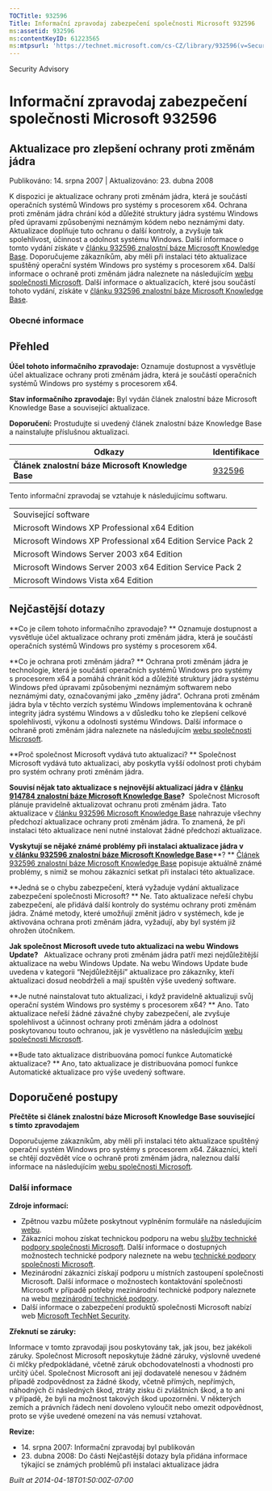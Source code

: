 ```yaml
---
TOCTitle: 932596
Title: Informační zpravodaj zabezpečení společnosti Microsoft 932596
ms:assetid: 932596
ms:contentKeyID: 61223565
ms:mtpsurl: 'https://technet.microsoft.com/cs-CZ/library/932596(v=Security.10)'
---
```


Security Advisory

Informační zpravodaj zabezpečení společnosti Microsoft 932596
=============================================================

Aktualizace pro zlepšení ochrany proti změnám jádra
---------------------------------------------------

Publikováno: 14. srpna 2007 | Aktualizováno: 23. dubna 2008

K dispozici je aktualizace ochrany proti změnám jádra, která je součástí operačních systémů Windows pro systémy s procesorem x64. Ochrana proti změnám jádra chrání kód a důležité struktury jádra systému Windows před úpravami způsobenými neznámým kódem nebo neznámými daty. Aktualizace doplňuje tuto ochranu o další kontroly, a zvyšuje tak spolehlivost, účinnost a odolnost systému Windows. Další informace o tomto vydání získáte v [článku 932596 znalostní báze Microsoft Knowledge Base](http://support.microsoft.com/kb/932596/cs). Doporučujeme zákazníkům, aby měli při instalaci této aktualizace spuštěný operační systém Windows pro systémy s procesorem x64. Další informace o ochraně proti změnám jádra naleznete na následujícím [webu společnosti Microsoft](http://www.microsoft.com/whdc/driver/kernel/64bitpatching.mspx). Další informace o aktualizacích, které jsou součástí tohoto vydání, získáte v [článku 932596 znalostní báze Microsoft Knowledge Base](http://support.microsoft.com/kb/932596/cs).

### Obecné informace

Přehled
-------

<span></span>
**Účel tohoto informačního zpravodaje:** Oznamuje dostupnost a vysvětluje účel aktualizace ochrany proti změnám jádra, která je součástí operačních systémů Windows pro systémy s procesorem x64.

**Stav informačního zpravodaje:** Byl vydán článek znalostní báze Microsoft Knowledge Base a související aktualizace.

**Doporučení:** Prostudujte si uvedený článek znalostní báze Knowledge Base a nainstalujte příslušnou aktualizaci.

| Odkazy                                             | Identifikace                                        |
|----------------------------------------------------|-----------------------------------------------------|
| **Článek znalostní báze Microsoft Knowledge Base** | [932596](http://support.microsoft.com/kb/932596/cs) |

Tento informační zpravodaj se vztahuje k následujícímu softwaru.

|                                                              |
|--------------------------------------------------------------|
| Související software                                         |
| Microsoft Windows XP Professional x64 Edition                |
| Microsoft Windows XP Professional x64 Edition Service Pack 2 |
| Microsoft Windows Server 2003 x64 Edition                    |
| Microsoft Windows Server 2003 x64 Edition Service Pack 2     |
| Microsoft Windows Vista x64 Edition                          |

Nejčastější dotazy
------------------

<span></span>
**Co je cílem tohoto informačního zpravodaje? **
Oznamuje dostupnost a vysvětluje účel aktualizace ochrany proti změnám jádra, která je součástí operačních systémů Windows pro systémy s procesorem x64.

**Co je ochrana proti změnám jádra? **
Ochrana proti změnám jádra je technologie, která je součástí operačních systémů Windows pro systémy s procesorem x64 a pomáhá chránit kód a důležité struktury jádra systému Windows před úpravami způsobenými neznámým softwarem nebo neznámými daty, označovanými jako „změny jádra“. Ochrana proti změnám jádra byla v těchto verzích systému Windows implementována k ochraně integrity jádra systému Windows a v důsledku toho ke zlepšení celkové spolehlivosti, výkonu a odolnosti systému Windows. Další informace o ochraně proti změnám jádra naleznete na následujícím [webu společnosti Microsoft](http://www.microsoft.com/whdc/driver/kernel/64bitpatching.mspx).

**Proč společnost Microsoft vydává tuto aktualizaci? **
Společnost Microsoft vydává tuto aktualizaci, aby poskytla vyšší odolnost proti chybám pro systém ochrany proti změnám jádra.

**Souvisí nějak tato aktualizace s nejnovější aktualizací jádra v** [**článku 914784 znalostní báze Microsoft Knowledge Base**](http://support.microsoft.com/kb/914784/cs)**?** 
Společnost Microsoft plánuje pravidelně aktualizovat ochranu proti změnám jádra. Tato aktualizace v [článku 932596 Microsoft Knowledge Base](http://support.microsoft.com/kb/932596/cs) nahrazuje všechny předchozí aktualizace ochrany proti změnám jádra. To znamená, že při instalaci této aktualizace není nutné instalovat žádné předchozí aktualizace.

**Vyskytují se nějaké známé problémy při instalaci aktualizace jádra v** [**v článku 932596 znalostní báze Microsoft Knowledge Base**](http://support.microsoft.com/kb/932596/cs)**? **
[Článek 932596 znalostní báze Microsoft Knowledge Base](http://support.microsoft.com/kb/932596/cs) popisuje aktuálně známé problémy, s nimiž se mohou zákazníci setkat při instalaci této aktualizace.

**Jedná se o chybu zabezpečení, která vyžaduje vydání aktualizace zabezpečení společnosti Microsoft? **
Ne. Tato aktualizace neřeší chybu zabezpečení, ale přidává další kontroly do systému ochrany proti změnám jádra. Známé metody, které umožňují změnit jádro v systémech, kde je aktivována ochrana proti změnám jádra, vyžadují, aby byl systém již ohrožen útočníkem.

**Jak společnost Microsoft uvede tuto aktualizaci na webu Windows Update?**  
Aktualizace ochrany proti změnám jádra patří mezi nejdůležitější aktualizace na webu Windows Update. Na webu Windows Update bude uvedena v kategorii “Nejdůležitější” aktualizace pro zákazníky, kteří aktualizaci dosud neobdrželi a mají spuštěn výše uvedený software.

**Je nutné nainstalovat tuto aktualizaci, i když pravidelně aktualizuji svůj operační systém Windows pro systémy s procesorem x64? **
Ano. Tato aktualizace neřeší žádné závažné chyby zabezpečení, ale zvyšuje spolehlivost a účinnost ochrany proti změnám jádra a odolnost poskytovanou touto ochranou, jak je vysvětleno na následujícím [webu společnosti Microsoft](http://www.microsoft.com/whdc/driver/kernel/64bitpatching.mspx).

**Bude tato aktualizace distribuována pomocí funkce Automatické aktualizace? **
Ano, tato aktualizace je distribuována pomocí funkce Automatické aktualizace pro výše uvedený software.

Doporučené postupy
------------------

<span></span>
**Přečtěte si článek znalostní báze Microsoft Knowledge Base související s tímto zpravodajem**

Doporučujeme zákazníkům, aby měli při instalaci této aktualizace spuštěný operační systém Windows pro systémy s procesorem x64. Zákazníci, kteří se chtějí dozvědět více o ochraně proti změnám jádra, naleznou další informace na následujícím [webu společnosti Microsoft](http://www.microsoft.com/whdc/driver/kernel/64bitpatching.mspx).

### Další informace

**Zdroje informací:**

-   Zpětnou vazbu můžete poskytnout vyplněním formuláře na následujícím [webu](https://support.microsoft.com/common/survey.aspx?scid=sw;en;1257&amp;showpage=1&amp;ws=technet&amp;sd=tech).
-   Zákazníci mohou získat technickou podporu na webu [služby technické podpory společnosti Microsoft](http://go.microsoft.com/fwlink/?linkid=21131). Další informace o dostupných možnostech technické podpory naleznete na webu [technické podpory společnosti Microsoft](http://support.microsoft.com/?ln=cs).
-   Mezinárodní zákazníci získají podporu u místních zastoupení společnosti Microsoft. Další informace o možnostech kontaktování společnosti Microsoft v případě potřeby mezinárodní technické podpory naleznete na webu [mezinárodní technické podpory](http://go.microsoft.com/fwlink/?linkid=21155).
-   Další informace o zabezpečení produktů společnosti Microsoft nabízí web [Microsoft TechNet Security](http://go.microsoft.com/fwlink/?linkid=21132).

**Zřeknutí se záruky:**

Informace v tomto zpravodaji jsou poskytovány tak, jak jsou, bez jakékoli záruky. Společnost Microsoft neposkytuje žádné záruky, výslovně uvedené či mlčky předpokládané, včetně záruk obchodovatelnosti a vhodnosti pro určitý účel. Společnost Microsoft ani její dodavatelé nenesou v žádném případě zodpovědnost za žádné škody, včetně přímých, nepřímých, náhodných či následných škod, ztráty zisku či zvláštních škod, a to ani v případě, že byli na možnost takových škod upozorněni. V některých zemích a právních řádech není dovoleno vyloučit nebo omezit odpovědnost, proto se výše uvedené omezení na vás nemusí vztahovat.

**Revize:**

-   14. srpna 2007: Informační zpravodaj byl publikován
-   23. dubna 2008: Do části Nejčastější dotazy byla přidána informace týkající se známých problémů při instalaci aktualizace jádra

*Built at 2014-04-18T01:50:00Z-07:00*

